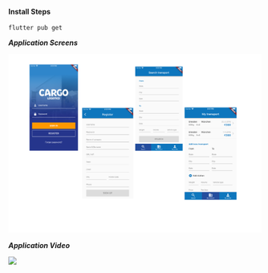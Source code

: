 **Install Steps**

`flutter pub get`

_**Application Screens**_

![](./assets/images/app.png)

_**Application Video**_

![](./assets/images/app.gif)